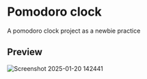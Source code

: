 # Pomodoro clock

A pomodoro clock project as a newbie practice

## Preview

![Screenshot 2025-01-20 142441](https://github.com/user-attachments/assets/684cf541-cf89-42d9-bffc-abe2ad5a28d7)

